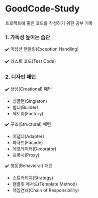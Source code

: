 # GoodCode-Study
프로젝트에 좋은 코드를 작성하기 위한 공부 기록

### 1. 가독성 높이는 습관
✔️ 익셉션 핸들링(Exception Handling)

✔️ 테스트 코드(Test Code)

### 2. 디자인 패턴
✔️ 생성(Creational) 패턴
  - 싱글턴(Singleton)
  - 빌더(Builder)
  - 팩토리(Factory)
  
✔️ 구조(Structural) 패턴
  - 어댑터(Adapter)
  - 파사드(Facade)
  - 데코레이터(Decorator)
  - 프록시(Proxy)
  
✔️ 행동(Behavioral) 패턴
  - 스트러티지(Strategy)
  - 탬플릿 메서드(Template Method)
  - 책임연쇄(Chain of Responsibility)
